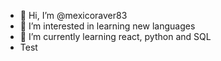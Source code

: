 - 👋 Hi, I’m @mexicoraver83
- 👀 I’m interested in learning new languages
- 🌱 I’m currently learning react, python and SQL
- Test
<!---
mexicoraver83/mexicoraver83 is a ✨ special ✨ repository because its `README.md` (this file) appears on your GitHub profile.
You can click the Preview link to take a look at your changes.
--->
